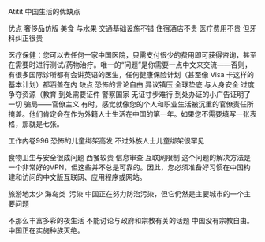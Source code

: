 Atitit 中国生活的优缺点


优点
奢侈品仿版
美食 与水果
交通基础设施不错
住宿酒店不贵
医疗费用不贵 但牙科纠正很贵


医疗保健：您可以去任何一家中国医院，只需支付很少的费用即可获得咨询，甚至在需要时进行测试/药物治疗。唯一的“问题”是你需要一点中文来交流——否则，有很多国际诊所都有会讲英语的医生，任何健康保险计划（甚至像 Visa 卡这样的基本计划）都涵盖在内
缺点
恐怖的言论自由 异议镇压 全球垫底  与人身安全
过度争夺资源（教育
到处需要证件  警察国家 无证寸步难行
到处办证的小广告证明了一切
骗局——官僚主义
有时，感觉就像您的个人和职业生活被沉重的官僚责任所掩盖。他们肯定会在作为外籍人士生活在中国的第一年。如果您不需要填写一张表格，那就是七张。

工作内卷996
恐怖的儿童绑架高发
不过外族人士儿童绑架很罕见

食物卫生与安全很成问题  西餐较贵
信息审查  互联网限制
这个问题的解决方法是一个非常好的VPN，但这些并不总是可靠的。因此，您必须准备好习惯在中国构建和访问的中文版互联网、应用程序或网站。

旅游地太少 海岛类
 污染
中国正在努力防治污染，但它仍然是主要城市的一个主要问题

不那么丰富多彩的夜生活
不能讨论与政府和宗教有关的话题
中国没有宗教自由。
中国正在实施种族灭绝。

